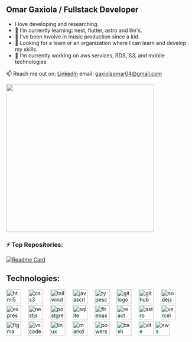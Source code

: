 ## Omar Gaxiola / Fullstack Developer





-  I love developing and researching.
- 🌱 I’m currently learning: nest, flutter, astro and llm's.
- 🎹 I've been involve in music production since a kid.
- 👯 Looking for a team or an organization where I can learn and develop my skills.
- 🔭 I’m currently working on aws services, RDS, S3, and mobile technologies

📫 Reach me out on: <a href="https://www.linkedin.com/in/omar-gaxiola"/>LinkedIn</a>
email: gaxiolaomar04@gmail.com


<img width=400 src='https://github-readme-stats.vercel.app/api?username=omarigg04&theme=vue-dark&show_icons=true&hide_border=true&count_private=true' />

### ⚡ Top Repositories:
[![Readme Card](https://github-readme-stats.vercel.app/api/pin/?username=omarigg04&repo=app-auth-og&theme=swift)](https://github.com/omarigg04/app-auth-og)


## Technologies:

<div align="left">
  <img src="https://skillicons.dev/icons?i=html" height="40" alt="html5 logo"  />
  <img width="12" />
  <img src="https://skillicons.dev/icons?i=css" height="40" alt="css3 logo"  />
  <img width="12" />
  <img src="https://skillicons.dev/icons?i=tailwind" height="40" alt="tailwindcss logo"  />
  <img width="12" />
  <img src="https://skillicons.dev/icons?i=js" height="40" alt="javascript logo"  />
  <img width="12" />
  <img src="https://skillicons.dev/icons?i=ts" height="40" alt="typescript logo"  />
  <img width="12" />
  <img src="https://skillicons.dev/icons?i=git" height="40" alt="git logo"  />
  <img width="12" />
  <img src="https://skillicons.dev/icons?i=github" height="40" alt="github logo"  />
  <img width="12" />
  <img src="https://skillicons.dev/icons?i=nodejs" height="40" alt="nodejs logo"  />
  <img width="12" />
  <img src="https://skillicons.dev/icons?i=express" height="40" alt="express logo"  />
  <img width="12" />
  <img src="https://skillicons.dev/icons?i=nestjs" height="40" alt="nestjs logo"  />
  <img width="12" />
  <img src="https://skillicons.dev/icons?i=postgres" height="40" alt="postgresql logo"  />
  <img width="12" />
  <img src="https://skillicons.dev/icons?i=sqlite" height="40" alt="sqlite logo"  />
  <img width="12" />
  <img src="https://skillicons.dev/icons?i=firebase" height="40" alt="firebase logo"  />
  <img width="12" />
  <img src="https://skillicons.dev/icons?i=react" height="40" alt="react logo"  />
  <img width="12" />
<!--   <img src="https://skillicons.dev/icons?i=nextjs" height="40" alt="nextjs logo"  />
  <img width="12" /> -->
  <img src="https://skillicons.dev/icons?i=astro" height="40" alt="astro logo"  />
  <img width="12" />
<!--   <img src="https://skillicons.dev/icons?i=docker" height="40" alt="docker logo"  />
  <img width="12" /> -->
<!--   <img src="https://skillicons.dev/icons?i=cloudflare" height="40" alt="cloudflare logo"  />
  <img width="12" /> -->
  <img src="https://skillicons.dev/icons?i=vercel" height="40" alt="vercel logo"  />
  <img width="12" />
<!--   <img src="https://skillicons.dev/icons?i=gcp" height="40" alt="googlecloud logo"  />
  <img width="12" /> -->
  <img src="https://skillicons.dev/icons?i=figma" height="40" alt="figma logo"  />
  <img width="12" />
  <img src="https://skillicons.dev/icons?i=vscode" height="40" alt="vscode logo"  />
  <img width="12" />
  <img src="https://skillicons.dev/icons?i=linux" height="40" alt="linux logo"  />
  <img width="12" />
  <img src="https://skillicons.dev/icons?i=md" height="40" alt="markdown logo"  />
  <img width="12" />
  <img src="https://skillicons.dev/icons?i=powershell" height="40" alt="powershell logo"  />
  <img width="12" />
  <img src="https://skillicons.dev/icons?i=bash" height="40" alt="bash logo"  />
  <img width="12" />
  <img src="https://skillicons.dev/icons?i=vite" height="40" alt="vite logo"  />
  <img src="https://skillicons.dev/icons?i=aws" height="40" alt="aws logo"  />
  <img width="12" />
</div>

<!--
### 📊 GitHub Stats:
![Your GitHub Stats](https://github-readme-stats.vercel.app/api?username=omarigg04&show_icons=true&theme=dracula)

### ⚡ Top Languages:
![Top Langs](https://github-readme-stats.vercel.app/api/top-langs/?username=omarigg04&layout=compact&theme=dracula)



<!--
**omarigg04/omarigg04** is a ✨ _special_ ✨ repository because its `README.md` (this file) appears on your GitHub profile.

Here are some ideas to get you started:

- 🔭 I’m currently working on ...
- 🌱 I’m currently learning ...
- 👯 I’m looking to collaborate on ...
- 🤔 I’m looking for help with ...
- 💬 Ask me about ...
- 📫 How to reach me: ...
- 😄 Pronouns: ...
- ⚡ Fun fact: ...
-->
